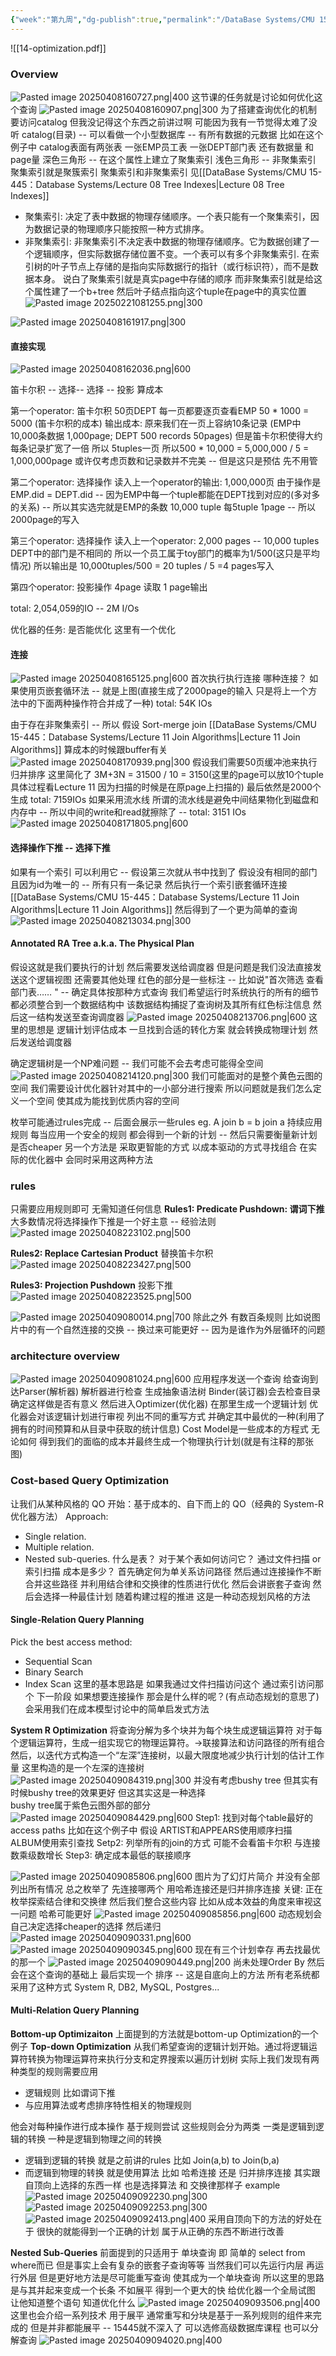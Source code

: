 ```yaml
---
{"week":"第九周","dg-publish":true,"permalink":"/DataBase Systems/CMU 15-445：Database Systems/Lecture 14 Query Planning & Optimization/","dgPassFrontmatter":true,"noteIcon":"","created":"2025-03-28T09:33:30.885+08:00","updated":"2025-04-09T11:17:18.519+08:00"}
---
```


![[14-optimization.pdf]]

### Overview
![Pasted image 20250408160727.png|400](/img/user/accessory/Pasted%20image%2020250408160727.png)
这节课的任务就是讨论如何优化这个查询
![Pasted image 20250408160907.png|300](/img/user/accessory/Pasted%20image%2020250408160907.png)
为了搭建查询优化的机制 要访问catalog
但我没记得这个东西之前讲过啊  可能因为我有一节觉得太难了没听
catalog(目录) -- 可以看做一个小型数据库 -- 有所有数据的元数据
比如在这个例子中 catalog表面有两张表 一张EMP员工表 一张DEPT部门表  还有数据量 和 page量
深色三角形 -- 在这个属性上建立了聚集索引
浅色三角形 -- 非聚集索引
聚集索引就是聚簇索引 聚集索引和非聚集索引 见[[DataBase Systems/CMU 15-445：Database Systems/Lecture 08 Tree Indexes\|Lecture 08 Tree Indexes]]
- 聚集索引: 决定了表中数据的物理存储顺序。一个表只能有一个聚集索引，因为数据记录的物理顺序只能按照一种方式排序。
- 非聚集索引: 非聚集索引不决定表中数据的物理存储顺序。它为数据创建了一个逻辑顺序，但实际数据存储位置不变。一个表可以有多个非聚集索引. 在索引树的叶子节点上存储的是指向实际数据行的指针（或行标识符），而不是数据本身。
说白了聚集索引就是真实page中存储的顺序 而非聚集索引就是给这个属性建了一个b+tree 然后叶子结点指向这个tuple在page中的真实位置
![Pasted image 20250221081255.png|300](/img/user/accessory/Pasted%20image%2020250221081255.png)

![Pasted image 20250408161917.png|300](/img/user/accessory/Pasted%20image%2020250408161917.png)

#### 直接实现
![Pasted image 20250408162036.png|600](/img/user/accessory/Pasted%20image%2020250408162036.png)

笛卡尔积 -- 选择-- 选择 -- 投影
算成本

第一个operator: 笛卡尔积
50页DEPT  每一页都要逐页查看EMP 50 * 1000 = 5000 (笛卡尔积的成本)
输出成本: 原来我们在一页上容纳10条记录 (EMP中10,000条数据 1,000page; DEPT 500 records 50pages) 但是笛卡尔积使得大约每条记录扩宽了一倍 所以 5tuples一页 所以500 * 10,000 = 5,000,000 / 5 = 1,000,000page
或许仅考虑页数和记录数并不完美 -- 但是这只是预估 先不用管

第二个operator: 选择操作
读入上一个operator的输出: 1,000,000页
由于操作是EMP.did = DEPT.did -- 因为EMP中每一个tuple都能在DEPT找到对应的(多对多的关系) -- 所以其实选完就是EMP的条数 10,000 tuple 每5tuple 1page -- 所以2000page的写入

第三个operator: 选择操作
读入上一个operator: 2,000 pages -- 10,000 tuples
DEPT中的部门是不相同的  所以一个员工属于toy部门的概率为1/500(这只是平均情况)
所以输出是 10,000tuples/500 = 20 tuples / 5 =4 pages写入

第四个operator: 投影操作
4page 读取 1 page输出

total: 2,054,059的IO -- 2M I/Os

优化器的任务: 是否能优化
这里有一个优化

#### 连接
![Pasted image 20250408165125.png|600](/img/user/accessory/Pasted%20image%2020250408165125.png)
首次执行执行连接
哪种连接？
如果使用页嵌套循环法  -- 就是上图(直接生成了2000page的输入 只是将上一个方法中的下面两种操作符合并成了一种)
total: 54K IOs

由于存在非聚集索引 -- 所以  假设 Sort-merge join  [[DataBase Systems/CMU 15-445：Database Systems/Lecture 11 Join Algorithms\|Lecture 11 Join Algorithms]]
算成本的时候跟buffer有关
![Pasted image 20250408170939.png|300](/img/user/accessory/Pasted%20image%2020250408170939.png)
假设我们需要50页缓冲池来执行归并排序
这里简化了 3M+3N = 31500 / 10 = 3150(这里的page可以放10个tuple 具体过程看Lecture 11 因为扫描的时候是在原page上扫描的)
最后依然是2000个生成
total: 7159IOs
如果采用流水线  所谓的流水线是避免中间结果物化到磁盘和内存中 -- 所以中间的write和read就擦除了 -- total: 3151 IOs
![Pasted image 20250408171805.png|600](/img/user/accessory/Pasted%20image%2020250408171805.png)

#### 选择操作下推 -- 选择下推
如果有一个索引 可以利用它 -- 假设第三次就从书中找到了 假设没有相同的部门且因为id为唯一的 -- 所有只有一条记录
然后执行一个索引嵌套循环连接[[DataBase Systems/CMU 15-445：Database Systems/Lecture 11 Join Algorithms\|Lecture 11 Join Algorithms]]
然后得到了一个更为简单的查询
![Pasted image 20250408213034.png|300](/img/user/accessory/Pasted%20image%2020250408213034.png)

#### Annotated RA Tree a.k.a. The Physical Plan
假设这就是我们要执行的计划
然后需要发送给调度器 但是问题是我们没法直接发送这个逻辑视图
还需要其他处理
红色的部分是一些标注 -- 比如说"首次筛选 查看部门表…… " -- 确定具体按那种方式查询
我们希望运行时系统执行的所有的细节都必须整合到一个数据结构中 该数据结构捕捉了查询树及其所有红色标注信息 然后这一结构发送至查询调度器
![Pasted image 20250408213706.png|600](/img/user/accessory/Pasted%20image%2020250408213706.png)
这里的思想是  逻辑计划评估成本 一旦找到合适的转化方案 就会转换成物理计划 然后发送给调度器

确定逻辑树是一个NP难问题 -- 我们可能不会去考虑可能得全空间
![Pasted image 20250408214120.png|300](/img/user/accessory/Pasted%20image%2020250408214120.png)
我们可能面对的是整个黄色云图的空间 我们需要设计优化器针对其中的一小部分进行搜索  所以问题就是我们怎么定义一个空间 使其成为能找到优质内容的空间

枚举可能通过rules完成 -- 后面会展示一些rules
eg. A join b = b join a
持续应用规则 每当应用一个安全的规则 都会得到一个新的计划 -- 然后只需要衡量新计划是否cheaper
另一个方法是 采取更智能的方式 以成本驱动的方式寻找组合
在实际的优化器中 会同时采用这两种方法

### rules
只需要应用规则即可 无需知道任何信息
**Rules1: Predicate Pushdown: 谓词下推**
大多数情况将选择操作下推是一个好主意 -- 经验法则
![Pasted image 20250408223102.png|500](/img/user/accessory/Pasted%20image%2020250408223102.png)


**Rules2: Replace Cartesian Product**
替换笛卡尔积
![Pasted image 20250408223427.png|500](/img/user/accessory/Pasted%20image%2020250408223427.png)

**Rules3: Projection Pushdown**
投影下推
![Pasted image 20250408223525.png|500](/img/user/accessory/Pasted%20image%2020250408223525.png)

![Pasted image 20250409080014.png|700](/img/user/accessory/Pasted%20image%2020250409080014.png)
除此之外 有数百条规则
比如说图片中的有一个自然连接的交换 -- 换过来可能更好 -- 因为是谁作为外层循环的问题

### architecture overview
![Pasted image 20250409081024.png|600](/img/user/accessory/Pasted%20image%2020250409081024.png)
应用程序发送一个查询 给查询到达Parser(解析器) 解析器进行检查  生成抽象语法树
Binder(装订器)会去检查目录 确定这样做是否有意义
然后进入Optimizer(优化器)  在那里生成一个逻辑计划 优化器会对该逻辑计划进行审视 列出不同的重写方式 并确定其中最优的一种(利用了拥有的时间预算和从目录中获取的统计信息)
Cost Model是一些成本的方程式 无论如何 得到我们的面临的成本并最终生成一个物理执行计划(就是有注释的那张图)

### Cost-based Query Optimization
让我们从某种风格的 QO 开始：基于成本的、自下而上的 QO（经典的 System-R 优化器方法）
Approach: 
- Single relation.
- Multiple relation.
- Nested sub-queries.
什么是表？  对于某个表如何访问它？ 通过文件扫描 or 索引扫描 成本是多少？
首先确定何为单关系访问路径 然后通过连接操作不断合并这些路径 并利用结合律和交换律的性质进行优化  然后会讲嵌套子查询
然后会选择一种最佳计划  随着构建过程的推进 这是一种动态规划风格的方法

#### Single-Relation Query Planning
Pick the best access method:
- Sequential Scan
- Binary Search
- Index Scan
这里的基本思路是 如果我通过文件扫描访问这个 通过索引访问那个 下一阶段 如果想要连接操作 那会是什么样的呢？(有点动态规划的意思了)  会采用我们在成本模型讨论中的简单启发式方法

**System R Optimization**
将查询分解为多个块并为每个块生成逻辑运算符
对于每个逻辑运算符，生成一组实现它的物理运算符。→联接算法和访问路径的所有组合
然后，以迭代方式构造一个“左深”连接树，以最大限度地减少执行计划的估计工作量
这里构造的是一个左深的连接树
![Pasted image 20250409084319.png|300](/img/user/accessory/Pasted%20image%2020250409084319.png)
并没有考虑bushy tree  但其实有时候bushy tree的效果更好  但这其实这是一种选择  
bushy tree属于紫色云图外部的部分
![Pasted image 20250409084429.png|600](/img/user/accessory/Pasted%20image%2020250409084429.png)
Step1: 找到对每个table最好的access paths
比如在这个例子中 假设 ARTIST和APPEARS使用顺序扫描  ALBUM使用索引查找
Setp2: 列举所有的join的方式
可能不会看笛卡尔积  与连接数乘级数增长
Step3: 确定成本最低的联接顺序

![Pasted image 20250409085806.png|600](/img/user/accessory/Pasted%20image%2020250409085806.png)
图片为了幻灯片简介 并没有全部列出所有情况
总之枚举了 先连接哪两个 用哈希连接还是归并排序连接
关键: 正在枚举探索结合律和交换律
然后我们整合这些内容 比如从成本效益的角度来审视这一问题  哈希可能更好
![Pasted image 20250409085856.png|600](/img/user/accessory/Pasted%20image%2020250409085856.png)
动态规划会自己决定选择cheaper的选择
然后递归
![Pasted image 20250409090331.png|600](/img/user/accessory/Pasted%20image%2020250409090331.png)
![Pasted image 20250409090345.png|600](/img/user/accessory/Pasted%20image%2020250409090345.png)
现在有三个计划幸存 再去找最优的那一个
![Pasted image 20250409090449.png|200](/img/user/accessory/Pasted%20image%2020250409090449.png)
尚未处理Order By
然后会在这个查询的基础上 最后实现一个 排序 -- 这是自底向上的方法
所有老系统都采用了这种方式 System R, DB2, MySQL, Postgres...

#### Multi-Relation Query Planning
**Bottom-up Optimizaiton**
上面提到的方法就是bottom-up Optimization的一个例子
**Top-down Optimization**
从我们希望查询的逻辑计划开始。通过将逻辑运算符转换为物理运算符来执行分支和定界搜索以遍历计划树
实际上我们发现有两种类型的规则需要应用
- 逻辑规则 比如谓词下推
- 与应用算法或考虑排序特性相关的物理规则

他会对每种操作进行成本操作  基于规则尝试  这些规则会分为两类 一类是逻辑到逻辑的转换 一种是逻辑到物理之间的转换
- 逻辑到逻辑的转换 就是之前讲的rules 比如 Join(a,b) to Join(b,a)
- 而逻辑到物理的转换 就是使用算法 比如 哈希连接 还是 归并排序连接
其实跟自顶向上选择的东西一样 也是选择算法 和 交换律那样子
example
![Pasted image 20250409092230.png|300](/img/user/accessory/Pasted%20image%2020250409092230.png)
![Pasted image 20250409092253.png|300](/img/user/accessory/Pasted%20image%2020250409092253.png)
![Pasted image 20250409092413.png|400](/img/user/accessory/Pasted%20image%2020250409092413.png)
采用自顶向下的方法的好处在于 很快的就能得到一个正确的计划 属于从正确的东西不断进行改善

**Nested Sub-Queries**
前面提到的只适用于 单块查询 即 简单的 select from where而已
但是事实上会有复杂的嵌套子查询等等
当然我们可以先运行内层 再运行外层 但是更好地方法是尽可能重写查询 使其成为一个单块查询
所以这里的思路是与其并起来变成一个长条  不如展平 得到一个更大的快 给优化器一个全局试图 让他知道整个语句 知道优化什么
![Pasted image 20250409093506.png|400](/img/user/accessory/Pasted%20image%2020250409093506.png)
这里也会介绍一系列技术 用于展平 通常重写和分块是基于一系列规则的组件来完成的
但是并非都能展平 -- 15445就不深入了 可以选修高级数据库课程
也可以分解查询
![Pasted image 20250409094020.png|400](/img/user/accessory/Pasted%20image%2020250409094020.png)

